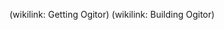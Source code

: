 <!--
title: Getting Started
template: wiki
order: 1
-->
(wikilink: Getting Ogitor)
(wikilink: Building Ogitor)